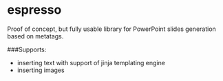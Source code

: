 espresso
========

Proof of concept, but fully usable library for PowerPoint slides generation based on metatags.

###Supports:
- inserting text with support of jinja templating engine
- inserting images
